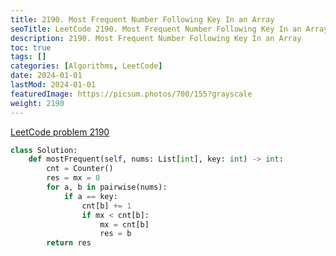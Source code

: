```yaml
---
title: 2190. Most Frequent Number Following Key In an Array
seoTitle: LeetCode 2190. Most Frequent Number Following Key In an Array | Python solution and explanation
description: 2190. Most Frequent Number Following Key In an Array
toc: true
tags: []
categories: [Algorithms, LeetCode]
date: 2024-01-01
lastMod: 2024-01-01
featuredImage: https://picsum.photos/700/155?grayscale
weight: 2190
---
```


[LeetCode problem 2190](https://leetcode.com/problems/most-frequent-number-following-key-in-an-array/)

```python
class Solution:
    def mostFrequent(self, nums: List[int], key: int) -> int:
        cnt = Counter()
        res = mx = 0
        for a, b in pairwise(nums):
            if a == key:
                cnt[b] += 1
                if mx < cnt[b]:
                    mx = cnt[b]
                    res = b
        return res

```
